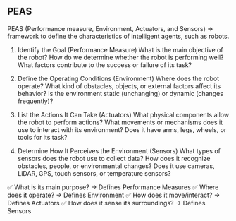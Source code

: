 ## PEAS

PEAS (Performance measure, Environment, Actuators, and Sensors) => framework to define the characteristics of intelligent agents, such as robots.

1. Identify the Goal (Performance Measure)
What is the main objective of the robot?
How do we determine whether the robot is performing well?
What factors contribute to the success or failure of its task?

2. Define the Operating Conditions (Environment)
Where does the robot operate?
What kind of obstacles, objects, or external factors affect its behavior?
Is the environment static (unchanging) or dynamic (changes frequently)?

3. List the Actions It Can Take (Actuators)
What physical components allow the robot to perform actions?
What movements or mechanisms does it use to interact with its environment?
Does it have arms, legs, wheels, or tools for its task?

4. Determine How It Perceives the Environment (Sensors)
What types of sensors does the robot use to collect data?
How does it recognize obstacles, people, or environmental changes?
Does it use cameras, LiDAR, GPS, touch sensors, or temperature sensors?


✅ What is its main purpose? → Defines Performance Measures
✅ Where does it operate? → Defines Environment
✅ How does it move/interact? → Defines Actuators
✅ How does it sense its surroundings? → Defines Sensors